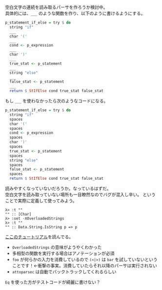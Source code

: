 空白文字の連続を読み取るパーサを作ろうか検討中。  
具体的には、`___` のような関数を作り、以下のように書けるようにする。

```haskell
p_statement_if_else = try $ do
  string "if"
  ___
  char '('
  ___
  cond <- p_expression
  ___
  char ')'
  ___
  true_stat <- p_statement
  ___
  string "else"
  ___
  false_stat <- p_statement
  ___
  return $ StIfElse cond true_stat false_stat
```

もし `___` を使わなかったら次のようなコードになる。

```haskell
p_statement_if_else = try $ do
  string "if"
  spaces
  char '('
  spaces
  cond <- p_expression
  spaces
  char ')'
  spaces
  true_stat <- p_statement
  spaces
  string "else"
  spaces
  false_stat <- p_statement
  spaces
  return $ StIfElse cond true_stat false_stat
```

読みやすくなっていないだろうか。なっているはずだ。  
空白文字を読み取っていない場所も一目瞭然なのでバグが混入し辛い。
ということで実際に定義して使ってみよう。

```
λ> :t ""
"" :: [Char]
λ> :set -XOverloadedStrings
λ> :t ""
"" :: Data.String.IsString p => p
```

[ここのチュートリアル](https://haskell.e-bigmoon.com/posts/2019/07-14-megaparsec-tutorial.html)を読んでる。

* `OverloadedStrings` の意味がようやくわかった
* 多相型の関数を実行する場合はアノテーションが必須
* `foo` が何らかの入力を消費しているので `(<|>)` は `bar` を試していないということです！←衝撃の事実。消費していたらそれ以降のパーサは実行されない
* `attoparsec` は自動でバックトラックしてくれるらしい

`Eq` を使った方がテストコードが綺麗に書けない？
